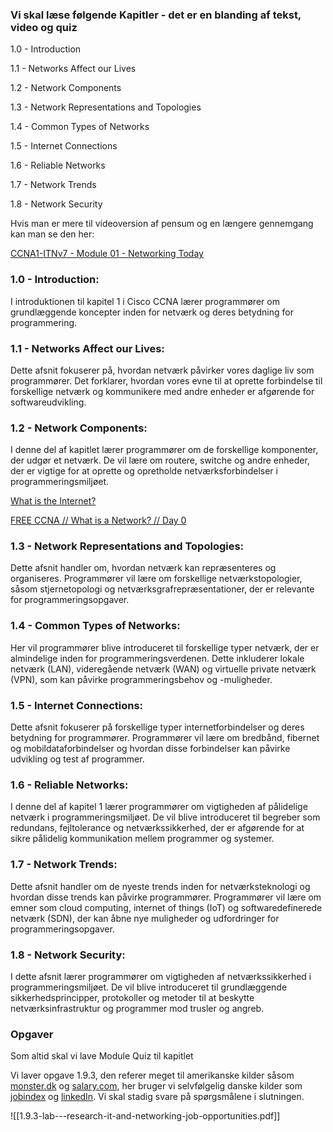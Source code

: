 ### Vi skal læse følgende Kapitler - det er en blanding af tekst, video og quiz

1.0 - Introduction

1.1 - Networks Affect our Lives

1.2 - Network Components

1.3 - Network Representations and Topologies

1.4 - Common Types of Networks

1.5 - Internet Connections

1.6 - Reliable Networks

1.7 - Network Trends

1.8 - Network Security

Hvis man er mere til videoversion af pensum og en længere gennemgang kan man se den her:

[CCNA1-ITNv7 - Module 01 - Networking Today](https://www.youtube.com/watch?v=5LUcEe9BC78&list=PL1U-z6tCj5WAakxzJFWN0y3jvOfklHq7J&index=1&pp=iAQB)

### 1.0 - Introduction:

I introduktionen til kapitel 1 i Cisco CCNA lærer programmører om grundlæggende koncepter inden for netværk og deres betydning for programmering.

### 1.1 - Networks Affect our Lives:

Dette afsnit fokuserer på, hvordan netværk påvirker vores daglige liv som programmører. Det forklarer, hvordan vores evne til at oprette forbindelse til forskellige netværk og kommunikere med andre enheder er afgørende for softwareudvikling.

### 1.2 - Network Components:

I denne del af kapitlet lærer programmører om de forskellige komponenter, der udgør et netværk. De vil lære om routere, switche og andre enheder, der er vigtige for at oprette og opretholde netværksforbindelser i programmeringsmiljøet.

[What is the Internet?](https://youtu.be/Dxcc6ycZ73M)

[FREE CCNA // What is a Network? // Day 0](https://www.youtube.com/watch?v=S7MNX_UD7vY&list=PLIhvC56v63IJVXv0GJcl9vO5Z6znCVb1P&index=1)

### 1.3 - Network Representations and Topologies:

Dette afsnit handler om, hvordan netværk kan repræsenteres og organiseres. Programmører vil lære om forskellige netværkstopologier, såsom stjernetopologi og netværksgrafrepræsentationer, der er relevante for programmeringsopgaver.

### 1.4 - Common Types of Networks:

Her vil programmører blive introduceret til forskellige typer netværk, der er almindelige inden for programmeringsverdenen. Dette inkluderer lokale netværk (LAN), videregående netværk (WAN) og virtuelle private netværk (VPN), som kan påvirke programmeringsbehov og -muligheder.

### 1.5 - Internet Connections:

Dette afsnit fokuserer på forskellige typer internetforbindelser og deres betydning for programmører. Programmører vil lære om bredbånd, fibernet og mobildataforbindelser og hvordan disse forbindelser kan påvirke udvikling og test af programmer.

### 1.6 - Reliable Networks:

I denne del af kapitel 1 lærer programmører om vigtigheden af pålidelige netværk i programmeringsmiljøet. De vil blive introduceret til begreber som redundans, fejltolerance og netværkssikkerhed, der er afgørende for at sikre pålidelig kommunikation mellem programmer og systemer.

### 1.7 - Network Trends:

Dette afsnit handler om de nyeste trends inden for netværksteknologi og hvordan disse trends kan påvirke programmører. Programmører vil lære om emner som cloud computing, internet of things (IoT) og softwaredefinerede netværk (SDN), der kan åbne nye muligheder og udfordringer for programmeringsopgaver.

### 1.8 - Network Security:

I dette afsnit lærer programmører om vigtigheden af netværkssikkerhed i programmeringsmiljøet. De vil blive introduceret til grundlæggende sikkerhedsprincipper, protokoller og metoder til at beskytte netværksinfrastruktur og programmer mod trusler og angreb.

### Opgaver

Som altid skal vi lave Module Quiz til kapitlet

Vi laver opgave 1.9.3, den referer meget til amerikanske kilder såsom [monster.dk](http://monster.dk) og [salary.com](http://salary.com), her bruger vi selvfølgelig danske kilder som [jobindex](https://www.jobindex.dk/) og [linkedIn](https://www.linkedin.com/feed/). Vi skal stadig svare på spørgsmålene i slutningen.

![[1.9.3-lab---research-it-and-networking-job-opportunities.pdf]]